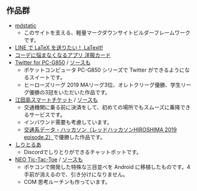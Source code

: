 ## 作品群
- [mdstatic](//github.com/plageoj/mdstatic)
    - このサイトを支える、軽量マークダウンサイトビルダーフレームワークです。
- [LINE で LaTeX を送りたい！ LaTexIt!](//qiita.com/plageoj/items/3df087999d550338e2b8)
- [コーデに悩まなくなるアプリ 洋服カード](#x/portfolio/clothscard)
- [Twitter for PC-G850](//protopedia.net/prototype/95192c98732387165bf8e396c0f2dad2) / [ソースも](//github.com/plageoj/etajima-smart-ticket)
    - ポケットコンピュータ PC-G850 シリーズで Twitter ができるようになるスイートです。
    - ヒーローズリーグ 2019 MAリーグ3位、オレトクリーグ優勝、学生リーグ優勝の3冠をいただいた作品です。
- [江田島スマートチケット](//etajima-smart-ticket.now.sh/) / [ソースも](//github.com/plageoj/etajima-smart-ticket)
    - 交通機関に乗る前に決済をして、初めての場所でもスムーズに乗降できるサービスです。
    - インバウンド需要も考慮しています。
    - [交通系データ・ハッカソン（レッドハッカソンHIROSHIMA 2019 episode.2）](//hmcn.connpass.com/event/162651/)で優勝した作品です。
- [しりとるあ](//github.com/plageoj/shiritolua)
    - Discordでしりとりができるチャットボットです。
- [NEO Tic-Tac-Toe](//www.amazon.com/Penta-NEO-Tic-Tac-Toe/dp/B01DYH436C) / [ソースも](//github.com/plageoj/tic-tac-toe)
    - ポケコンで開発した特殊な三目並べを Android に移植したものです。4手前が消えるので、引き分けになりません。
    - COM 思考ルーチンも作っています。